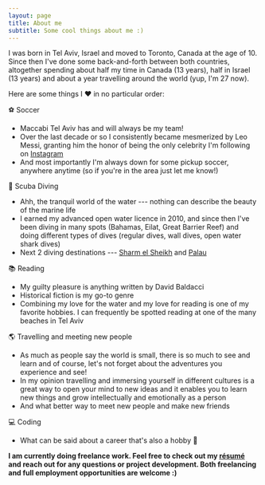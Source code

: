 ```yaml
---
layout: page
title: About me
subtitle: Some cool things about me :)
---
```


I was born in Tel Aviv, Israel and moved to Toronto, Canada at the age of 10. Since then I've done some back-and-forth between both countries, altogether spending about half my time in Canada (13 years), half in Israel (13 years) and about a year travelling around the world (yup, I'm 27 now).


Here are some things I ❤ in no particular order:


⚽ Soccer
* Maccabi Tel Aviv has and will always be my team!
* Over the last decade or so I consistently became mesmerized by Leo Messi, granting him the honor of being the only celebrity I'm following on [Instagram](https://www.instagram.com/benattali/)
* And most importantly I'm always down for some pickup soccer, anywhere anytime (so if you're in the area just let me know!)
  
  
🐠 Scuba Diving
* Ahh, the tranquil world of the water --- nothing can describe the beauty of the marine life
* I earned my advanced open water licence in 2010, and since then I've been diving in many spots (Bahamas, Eilat, Great Barrier Reef) and doing different types of dives (regular dives, wall dives, open water shark dives)
* Next 2 diving destinations --- [Sharm el Sheikh](https://www.google.com/maps/place/Sharm+El-Sheikh,+Qesm+Sharm+Ash+Sheikh,+South+Sinai+Governorate,+Egypt/@27.946844,34.2787126,12z/data=!3m1!4b1!4m5!3m4!1s0x14533bca3624d2e3:0xdd987e9c1945fd9c!8m2!3d27.9654198!4d34.3617769) and [Palau](https://www.google.com/maps/place/Palau/@5.4403639,130.7994425,7z/data=!3m1!4b1!4m5!3m4!1s0x328445b4a2af0399:0x12ed1edd39a1ebbb!8m2!3d7.51498!4d134.58252)
  
  
📚 Reading
* My guilty pleasure is anything written by David Baldacci
* Historical fiction is my go-to genre
* Combining my love for the water and my love for reading is one of my favorite hobbies. I can frequently be spotted reading at one of the many beaches in Tel Aviv
  
  
🌎 Travelling and meeting new people
* As much as people say the world is small, there is so much to see and learn and of course, let's not forget about the adventures you experience and see!
* In my opinion travelling and immersing yourself in different cultures is a great way to open your mind to new ideas and it enables you to learn new things and grow intellectually and emotionally as a person
* And what better way to meet new people and make new friends
  
  
💻 Coding
* What can be said about a career that's also a hobby 🙂

**I am currently doing freelance work. Feel free to check out my [résumé](https://benattali.github.io/resume) and reach out for any questions or project development. Both freelancing and full employment opportunities are welcome :)**
